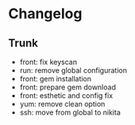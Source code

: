 
# Changelog

## Trunk

* front: fix keyscan
* run: remove global configuration
* front: gem installation
* front: prepare gem download
* front: esthetic and config fix
* yum: remove clean option
* ssh: move from global to nikita
